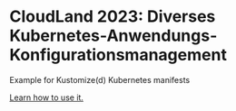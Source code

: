 # CloudLand 2023: Diverses Kubernetes-Anwendungs-Konfigurationsmanagement

Example for Kustomize(d) Kubernetes manifests

[Learn how to use it.](https://github.com/heubeck/flux-kind-starter/blob/main/README.MD)
